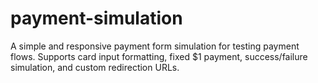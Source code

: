 # payment-simulation
A simple and responsive payment form simulation for testing payment flows. Supports card input formatting, fixed $1 payment, success/failure simulation, and custom redirection URLs.
